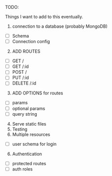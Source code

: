 TODO:

Things I want to add to this eventually.

1. connection to a database (probably MongoDB)
  - [ ] Schema
  - [ ] Connection config
2. ADD ROUTES
  - [ ] GET /
  - [ ] GET /:id
  - [ ] POST /
  - [ ] PUT /:id
  - [ ] DELETE /:id
3. ADD OPTIONS for routes
  - [ ] params 
  - [ ] optional params
  - [ ] query string
4. Serve static files
5. Testing
6. Multiple resources
  - [ ] user schema for login
6. Authentication
  - [ ] protected routes
  - [ ] auth roles
